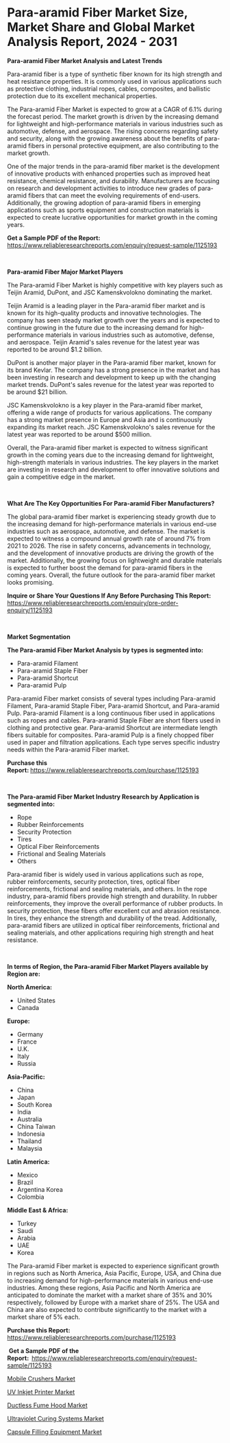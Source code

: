 <p><h1>Para-aramid Fiber Market Size, Market Share and Global Market Analysis Report, 2024 - 2031</h1></p><p><strong>Para-aramid Fiber Market Analysis and Latest Trends</strong></p>
<p><p>Para-aramid fiber is a type of synthetic fiber known for its high strength and heat resistance properties. It is commonly used in various applications such as protective clothing, industrial ropes, cables, composites, and ballistic protection due to its excellent mechanical properties.</p><p>The Para-aramid Fiber Market is expected to grow at a CAGR of 6.1% during the forecast period. The market growth is driven by the increasing demand for lightweight and high-performance materials in various industries such as automotive, defense, and aerospace. The rising concerns regarding safety and security, along with the growing awareness about the benefits of para-aramid fibers in personal protective equipment, are also contributing to the market growth.</p><p>One of the major trends in the para-aramid fiber market is the development of innovative products with enhanced properties such as improved heat resistance, chemical resistance, and durability. Manufacturers are focusing on research and development activities to introduce new grades of para-aramid fibers that can meet the evolving requirements of end-users. Additionally, the growing adoption of para-aramid fibers in emerging applications such as sports equipment and construction materials is expected to create lucrative opportunities for market growth in the coming years.</p></p>
<p><strong>Get a Sample PDF of the Report:&nbsp;</strong> <a href="https://www.reliableresearchreports.com/enquiry/request-sample/1125193">https://www.reliableresearchreports.com/enquiry/request-sample/1125193</a></p>
<p>&nbsp;</p>
<p><strong>Para-aramid Fiber Major Market Players</strong></p>
<p><p>The Para-aramid Fiber Market is highly competitive with key players such as Teijin Aramid, DuPont, and JSC Kamenskvolokno dominating the market. </p><p>Teijin Aramid is a leading player in the Para-aramid fiber market and is known for its high-quality products and innovative technologies. The company has seen steady market growth over the years and is expected to continue growing in the future due to the increasing demand for high-performance materials in various industries such as automotive, defense, and aerospace. Teijin Aramid's sales revenue for the latest year was reported to be around $1.2 billion.</p><p>DuPont is another major player in the Para-aramid fiber market, known for its brand Kevlar. The company has a strong presence in the market and has been investing in research and development to keep up with the changing market trends. DuPont's sales revenue for the latest year was reported to be around $21 billion. </p><p>JSC Kamenskvolokno is a key player in the Para-aramid fiber market, offering a wide range of products for various applications. The company has a strong market presence in Europe and Asia and is continuously expanding its market reach. JSC Kamenskvolokno's sales revenue for the latest year was reported to be around $500 million. </p><p>Overall, the Para-aramid fiber market is expected to witness significant growth in the coming years due to the increasing demand for lightweight, high-strength materials in various industries. The key players in the market are investing in research and development to offer innovative solutions and gain a competitive edge in the market.</p></p>
<p>&nbsp;</p>
<p><strong>What Are The Key Opportunities For Para-aramid Fiber Manufacturers?</strong></p>
<p><p>The global para-aramid fiber market is experiencing steady growth due to the increasing demand for high-performance materials in various end-use industries such as aerospace, automotive, and defense. The market is expected to witness a compound annual growth rate of around 7% from 2021 to 2026. The rise in safety concerns, advancements in technology, and the development of innovative products are driving the growth of the market. Additionally, the growing focus on lightweight and durable materials is expected to further boost the demand for para-aramid fibers in the coming years. Overall, the future outlook for the para-aramid fiber market looks promising.</p></p>
<p><strong>Inquire or Share Your Questions If Any Before Purchasing This Report:</strong> <a href="https://www.reliableresearchreports.com/enquiry/pre-order-enquiry/1125193">https://www.reliableresearchreports.com/enquiry/pre-order-enquiry/1125193</a></p>
<p>&nbsp;</p>
<p><strong>Market Segmentation</strong></p>
<p><strong>The Para-aramid Fiber Market Analysis by types is segmented into:</strong></p>
<p><ul><li>Para-aramid Filament</li><li>Para-aramid Staple Fiber</li><li>Para-aramid Shortcut</li><li>Para-aramid Pulp</li></ul></p>
<p><p>Para-aramid Fiber market consists of several types including Para-aramid Filament, Para-aramid Staple Fiber, Para-aramid Shortcut, and Para-aramid Pulp. Para-aramid Filament is a long continuous fiber used in applications such as ropes and cables. Para-aramid Staple Fiber are short fibers used in clothing and protective gear. Para-aramid Shortcut are intermediate length fibers suitable for composites. Para-aramid Pulp is a finely chopped fiber used in paper and filtration applications. Each type serves specific industry needs within the Para-aramid Fiber market.</p></p>
<p><strong>Purchase this Report:&nbsp;</strong><a href="https://www.reliableresearchreports.com/purchase/1125193">https://www.reliableresearchreports.com/purchase/1125193</a></p>
<p>&nbsp;</p>
<p><strong>The Para-aramid Fiber Market Industry Research by Application is segmented into:</strong></p>
<p><ul><li>Rope</li><li>Rubber Reinforcements</li><li>Security Protection</li><li>Tires</li><li>Optical Fiber Reinforcements</li><li>Frictional and Sealing Materials</li><li>Others</li></ul></p>
<p><p>Para-aramid fiber is widely used in various applications such as rope, rubber reinforcements, security protection, tires, optical fiber reinforcements, frictional and sealing materials, and others. In the rope industry, para-aramid fibers provide high strength and durability. In rubber reinforcements, they improve the overall performance of rubber products. In security protection, these fibers offer excellent cut and abrasion resistance. In tires, they enhance the strength and durability of the tread. Additionally, para-aramid fibers are utilized in optical fiber reinforcements, frictional and sealing materials, and other applications requiring high strength and heat resistance.</p></p>
<p>&nbsp;</p>
<p><strong>In terms of Region, the Para-aramid Fiber Market Players available by Region are:</strong></p>
<p>
    <p> <strong> North America: </strong>
        <ul>
            <li>United States</li>
            <li>Canada</li>
        </ul>
        </p> 
    <p> <strong> Europe: </strong>
        <ul>
            <li>Germany</li>
            <li>France</li>
            <li>U.K.</li>
            <li>Italy</li>
            <li>Russia</li>
        </ul>
        </p> 
    <p> <strong> Asia-Pacific: </strong>
        <ul>
            <li>China</li>
            <li>Japan</li>
            <li>South Korea</li>
            <li>India</li>
            <li>Australia</li>
            <li>China Taiwan</li>
            <li>Indonesia</li>
            <li>Thailand</li>
            <li>Malaysia</li>
        </ul>
        </p> 
    <p> <strong> Latin America: </strong>
        <ul>
            <li>Mexico</li>
            <li>Brazil</li>
            <li>Argentina Korea</li>
            <li>Colombia</li>
        </ul>
        </p> 
    <p> <strong> Middle East & Africa: </strong>
        <ul>
            <li>Turkey</li>
            <li>Saudi</li>
            <li>Arabia</li>
            <li>UAE</li>
            <li>Korea</li>
        </ul>
    </p>
    </p>
<p><p>The Para-aramid Fiber market is expected to experience significant growth in regions such as North America, Asia Pacific, Europe, USA, and China due to increasing demand for high-performance materials in various end-use industries. Among these regions, Asia Pacific and North America are anticipated to dominate the market with a market share of 35% and 30% respectively, followed by Europe with a market share of 25%. The USA and China are also expected to contribute significantly to the market with a market share of 5% each.</p></p>
<p><strong>Purchase this Report: </strong><a href="https://www.reliableresearchreports.com/purchase/1125193">https://www.reliableresearchreports.com/purchase/1125193</a></p>
<p>&nbsp;<strong>Get a Sample PDF of the Report:&nbsp;&nbsp;</strong><a href="https://www.reliableresearchreports.com/enquiry/request-sample/1125193">https://www.reliableresearchreports.com/enquiry/request-sample/1125193</a></p>
<p><strong></strong></p>
<p><p><a href="https://medium.com/@sainreportprime/mobile-crushers-market-research-report-its-history-and-forecast-2024-to-2031-72407d9f8766">Mobile Crushers Market</a></p><p><a href="https://medium.com/@seanhunt765/uv-inkjet-printer-market-comprehensive-assessment-by-type-application-and-geography-4f6ef4198d3c">UV Inkjet Printer Market</a></p><p><a href="https://medium.com/@deirdredavies67/ductless-fume-hood-market-insights-into-market-cagr-market-trends-and-growth-strategies-ce491d4a6de4">Ductless Fume Hood Market</a></p><p><a href="https://medium.com/@seanhunt765/ultraviolet-curing-systems-market-trends-and-market-analysis-forecasted-for-period-2024-2031-e64141d35f7c">Ultraviolet Curing Systems Market</a></p><p><a href="https://medium.com/@deirdredavies67/capsule-filling-equipment-market-size-market-outlook-and-market-forecast-2024-to-2031-0391ac9ec30b">Capsule Filling Equipment Market</a></p></p>